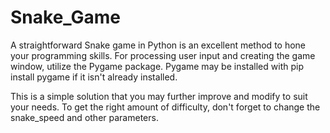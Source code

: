 # Snake_Game
A straightforward Snake game in Python is an excellent method to hone your programming skills.
For processing user input and creating the game window, utilize the Pygame package. Pygame may be installed with pip install pygame if it isn't already installed.

This is a simple solution that you may further improve and modify to suit your needs. To get the right amount of difficulty, don't forget to change the snake_speed and other parameters.
